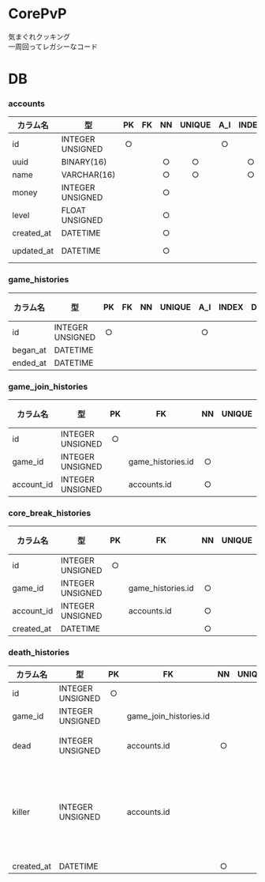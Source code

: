 # CorePvP
気まぐれクッキング  
一周回ってレガシーなコード

# DB
### accounts
| カラム名 | 型 | PK | FK | NN | UNIQUE | A_I | INDEX | DEFAULT | 備考 |
| --- | --- | :---: | --- | :---: | :---: | :---: | :---: | --- | --- |
| id | INTEGER UNSIGNED | ○ |  |  |  | ○ |  |  |  |
| uuid | BINARY(16) |  |  | ○ | ○ |  | ○ |  |  |
| name | VARCHAR(16) |  |  | ○ | ○ |  | ○ |  |  |
| money | INTEGER UNSIGNED |  |  | ○ |  |  |  | 0 |  |
| level | FLOAT UNSIGNED |  |  | ○ |  |  |  | 0 |  |
| created_at | DATETIME |  |  | ○ |  |  |  | CURRENT_TIMESTAMP |  |
| updated_at | DATETIME |  |  | ○ |  |  |  | CURRENT_TIMESTAMP | ON UPDATE CURRENT_TIMESTAMP |

### game_histories
| カラム名 | 型 | PK | FK | NN | UNIQUE | A_I | INDEX | DEFAULT | 備考 |
| --- | --- | :---: | :---: | :---: | :---: | :---: | :---: | --- | --- |
| id | INTEGER UNSIGNED | ○ |  |  |  | ○ |  |  |  |
| began_at | DATETIME |  |  |  |  |  |  |  |  |
| ended_at | DATETIME |  |  |  |  |  |  |  |  |

### game_join_histories
| カラム名 | 型 | PK | FK | NN | UNIQUE | A_I | INDEX | DEFAULT | 備考 |
| --- | --- | :---: | --- | :---: | :---: | :---: | :---: | --- | --- |
| id | INTEGER UNSIGNED | ○ |  |  |  | ○ |  |  |  |
| game_id | INTEGER UNSIGNED |  | game_histories.id | ○ |  |  |  |  |  |
| account_id | INTEGER UNSIGNED |  | accounts.id | ○ |  |  |  |  |  |

### core_break_histories
| カラム名 | 型 | PK | FK | NN | UNIQUE | A_I | INDEX | DEFAULT | 備考 |
| --- | --- | :---: | --- | :---: | :---: | :---: | :---: | --- | --- |
| id | INTEGER UNSIGNED | ○ |  |  |  | ○ |  |  |  |
| game_id | INTEGER UNSIGNED |  | game_histories.id | ○ |  |  |  |  |  |
| account_id | INTEGER UNSIGNED |  | accounts.id | ○ |  |  |  |  |  |
| created_at | DATETIME |  |  | ○ |  |  |  | CURRENT_TIMESTAMP |  |

### death_histories
| カラム名 | 型 | PK | FK | NN | UNIQUE | A_I | INDEX | DEFAULT | 備考 |
| --- | --- | :---: | --- | :---: | :---: | :---: | :---: | --- | --- |
| id | INTEGER UNSIGNED | ○ |  |  |  | ○ |  |  |  |
| game_id | INTEGER UNSIGNED | | game_join_histories.id | | | | | | |
| dead | INTEGER UNSIGNED |  | accounts.id | ○ |  |  |  |  | 死んだプレイヤーのaccounts.id |
| killer | INTEGER UNSIGNED |  | accounts.id |  |  |  |  |  | 死んだ原因が他のプレイヤーから殺された場合のみ、殺してきたプレイヤーのaccounts.id |
| created_at | DATETIME |  |  | ○ |  |  |  | CURRENT_TIMESTAMP |  |
